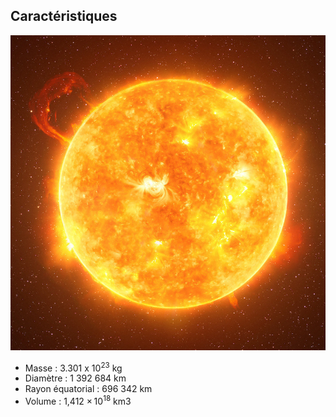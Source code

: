 ## Caractéristiques

![Icone du soleil](soleil.jpeg)



- Masse : 3.301 x 10<sup>23</sup> kg
- Diamètre : 1 392 684 km
- Rayon équatorial : 696 342 km
- Volume : 1,412 × 10<sup>18</sup> km3